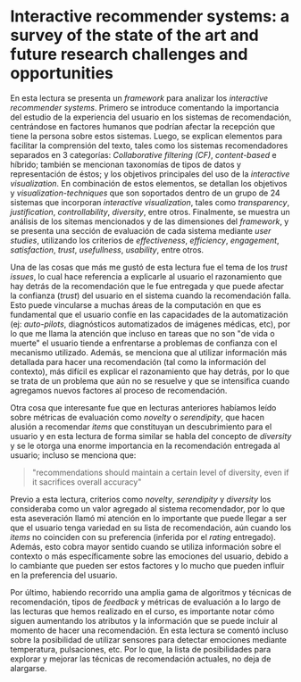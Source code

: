 # Interactive recommender systems: a survey of the state of the art and future research challenges and opportunities

En esta lectura se presenta un *framework* para analizar los *interactive recommender systems*. Primero se introduce comentando la importancia del estudio de la experiencia del usuario en los sistemas de recomendación, centrándose en factores humanos que podrían afectar la recepción que tiene la persona sobre estos sistemas. Luego, se explican elementos para facilitar la comprensión del texto, tales como los sistemas recomendadores separados en 3 categorías: *Collaborative filtering (CF)*, *content-based* e híbrido; también se mencionan taxonomías de tipos de datos y representación de éstos; y los objetivos principales del uso de la *interactive visualization*. En combinación de estos elementos, se detallan los objetivos y *visualization-techniques* que son soportados dentro de un grupo de 24 sistemas que incorporan *interactive visualization*, tales como *transparency*, *justification*, *controllability*, *diversity*, entre otros. Finalmente, se muestra un análisis de los sitemas mencionados y de las dimensiones del *framework*, y se presenta una sección de evaluación de cada sistema mediante *user studies*, utilizando los criterios de *effectiveness*, *efficiency*, *engagement*, *satisfaction*, *trust*, *usefullness*, *usability*, entre otros.

Una de las cosas que más me gustó de esta lectura fue el tema de los *trust issues*, lo cual hace referencia a explicarle al usuario el razonamiento que hay detrás de la recomendación que le fue entregada y que puede afectar la confianza (*trust*) del usuario en el sistema cuando la recomendación falla. Esto puede vincularse a muchas áreas de la computación en que es fundamental que el usuario confíe en las capacidades de la automatización (ej: *auto-pilots*, diagnósticos automatizados de imágenes médicas, etc), por lo que me llama la atención que incluso en tareas que no son "de vida o muerte" el usuario tiende a enfrentarse a problemas de confianza con el mecanismo utilizado. Además, se menciona que al utilizar información más detallada para hacer una recomendación (tal como la información del contexto), más difícil es explicar el razonamiento que hay detrás, por lo que se trata de un problema que aún no se resuelve y que se intensifica cuando agregamos nuevos factores al proceso de recomendación.

Otra cosa que interesante fue que en lecturas anteriores habíamos leído sobre métricas de evaluación como *novelty* o *serendipity*, que hacen alusión a recomendar *items* que constituyan un descubrimiento para el usuario y en esta lectura de forma similar se habla del concepto de *diversity* y se le otorga una enorme importancia en la recomendación entregada al usuario; incluso se menciona que:

> "recommendations should maintain a certain level of diversity, even if it sacrifices overall accuracy"
> 
Previo a esta lectura, criterios como *novelty*, *serendipity* y *diversity* los consideraba como un valor agregado al sistema recomendador, por lo que esta aseveración llamó mi atención en lo importante que puede llegar a ser que el usuario tenga variedad en su lista de recomendación, aún cuando los *items* no coinciden con su preferencia (inferida por el *rating* entregado). Además, esto cobra mayor sentido cuando se utiliza información sobre el contexto o más específicamente sobre las emociones del usuario, debido a lo cambiante que pueden ser estos factores y lo mucho que pueden influir en la preferencia del usuario.

Por último, habiendo recorrido una amplia gama de algoritmos y técnicas de recomendación, tipos de *feedback* y métricas de evaluación a lo largo de las lecturas que hemos realizado en el curso, es importante notar cómo siguen aumentando los atributos y la información que se puede incluir al momento de hacer una recomendación. En esta lectura se comentó incluso sobre la posibilidad de utilizar sensores para detectar emociones mediante temperatura, pulsaciones, etc. Por lo que, la lista de posibilidades para explorar y mejorar las técnicas de recomendación actuales, no deja de alargarse.
